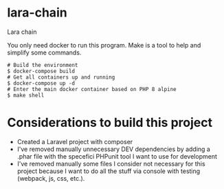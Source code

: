 # lara-chain

Lara chain

You only need docker to run this program. Make is a tool to help and simplify some commands.

```
# Build the environment
$ docker-compose build
# Get all containers up and running
$ docker-compose up -d
# Enter the main docker container based on PHP 8 alpine
$ make shell
```

# Considerations to build this project

- Created a Laravel project with composer
- I've removed manually unnecessary DEV dependencies by adding a .phar file with the specefici PHPunit tool I want to use for development
- I've removed manually some files I consider not necessary for this project because I want to do all the stuff via console with testing (webpack, js, css, etc.).

